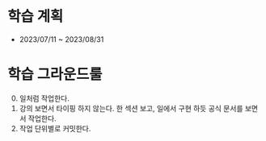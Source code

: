 # 학습 계획

- 2023/07/11 ~ 2023/08/31

# 학습 그라운드룰

0. 일처럼 작업한다.
1. 강의 보면서 타이핑 하지 않는다. 한 섹션 보고, 일에서 구현 하듯 공식 문서를 보면서 작업한다.
2. 작업 단위별로 커밋한다.
